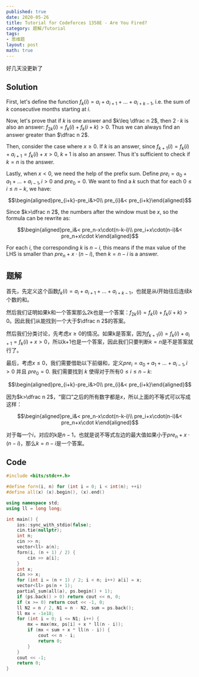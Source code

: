 ```yaml
---
published: true
date: 2020-05-26
title: Tutorial for Codeforces 1358E - Are You Fired?
category: 题解/Tutorial
tags:
- 思维题
layout: post
math: true
---
```

好几天没更新了
<!--more-->

## Solution

First, let's define the function $f_k(i)=a_i+a_{i+1}+\dots +a_{i+k-1}$, i.e. the sum of $k$ consecutive months starting at $i$.

Now, let's prove that if $k$ is one answer and $k\leq \dfrac n 2$, then $2\cdot k$ is also an answer: $f_{2k}(i)=f_k(i)+f_k(i+k)>0$. Thus we can always find an answer greater than $\dfrac n 2$.

Then, consider the case where $x\ge 0$. If $k$ is an answer, since $f_{k+1}(i)=f_k(i)+a_{i+1}=f_k(i)+x>0$, $k+1$ is also an answer. Thus it's sufficient to check if $k=n$ is the answer.

Lastly, when $x<0$, we need the help of the prefix sum. Define $pre_i=a_0+a_1+\dots+a_{i-1},i>0$ and $pre_0=0$. We want to find a $k$ such that for each $0\leq i\leq n-k$, we have:

$$\begin{aligned}pre_{i+k}-pre_i&>0\\
pre_{i}&< pre_{i+k}\end{aligned}$$

Since $k>\dfrac n 2$, the numbers after the window must be $x$, so the formula can be rewrite as:

$$\begin{aligned}pre_i&< pre_n-x\cdot(n-k-i)\\
pre_i+x\cdot(n-i)&< pre_n+x\cdot k\end{aligned}$$

For each $i$, the corresponding $k$ is $n-i$, this means if the max value of the LHS is smaller than $pre_n+x\cdot (n-i)$, then $k=n-i$ is a answer.

## 题解

首先，先定义这个函数$f_k(i)=a_i+a_{i+1}+\dots +a_{i+k-1}$，也就是从$i$开始往后连续$k$个数的和。

然后我们证明如果k和一个答案那么2k也是一个答案：$f_{2k}(i)=f_k(i)+f_k(i+k)>0$。因此我们从能找到一个大于$\dfrac n 2$的答案。

然后我们分类讨论，先考虑$x\ge 0$的情况。如果k是答案，因为$f_{k+1}(i)=f_k(i)+a_{i+1}=f_k(i)+x>0$，所以k+1也是一个答案，因此我们只要判断$k=n$是不是答案就行了。

最后，考虑$x\leq 0$，我们需要借助以下前缀和，定义$pre_i=a_0+a_1+\dots+a_{i-1},i>0$ 并且 $pre_0=0$. 我们需要找到 $k$ 使得对于所有$0\leq i\leq n-k$:

$$\begin{aligned}pre_{i+k}-pre_i&>0\\
pre_{i}&< pre_{i+k}\end{aligned}$$

因为$k>\dfrac n 2$，“窗口”之后的所有数字都是$x$，所以上面的不等式可以写成这样：

$$\begin{aligned}pre_i&< pre_n-x\cdot(n-k-i)\\
pre_i+x\cdot(n-i)&< pre_n+x\cdot k\end{aligned}$$

对于每一个$i$，对应的k是$n-1$，也就是说不等式左边的最大值如果小于$pre_n+x\cdot (n-i)$，那么$k=n-i$是一个答案。

## Code

```cpp
#include <bits/stdc++.h>

#define forn(i, n) for (int i = 0; i < int(n); ++i)
#define all(x) (x).begin(), (x).end()

using namespace std;
using ll = long long;

int main() {
    ios::sync_with_stdio(false);
    cin.tie(nullptr);
    int n;
    cin >> n;
    vector<ll> a(n);
    forn(i, (n + 1) / 2) {
        cin >> a[i];
    }
    int x;
    cin >> x;
    for (int i = (n + 1) / 2; i < n; i++) a[i] = x;
    vector<ll> ps(n + 1);
    partial_sum(all(a), ps.begin() + 1);
    if (ps.back() > 0) return cout << n, 0;
    if (x >= 0) return cout << -1, 0;
    ll N2 = n / 2, N1 = n - N2, sum = ps.back();
    ll mx = -1e18;
    for (int i = 0; i <= N1; i++) {
        mx = max(mx, ps[i] + x * ll(n - i));
        if (mx < sum + x * ll(n - i)) {
            cout << n - i;
            return 0;
        }
    }
    cout << -1;
    return 0;
}
```